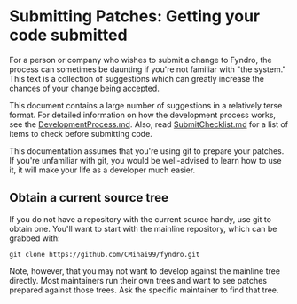 <!-- SPDX-License-Identifier: MIT -->

# Submitting Patches: Getting your code submitted

For a person or company who wishes to submit a change to Fyndro,
the process can sometimes be daunting if you're not familiar with "the system."
This text is a collection of suggestions which can greatly
increase the chances of your change being accepted.

This document contains a large number of suggestions in a relatively terse format.
For detailed information on how the development process works,
see the [DevelopmentProcess.md](https://github.com/CMihai99/fyndro/blob/main/Documentation/process/DevelopmentProcess.md).
Also, read [SubmitChecklist.md](https://github.com/CMihai99/fyndro/blob/main/Documentation/process/SubmitChecklist.md)
for a list of items to check before submitting code.

This documentation assumes that you're using git to prepare your patches.
If you're unfamiliar with git, you would be well-advised to learn how to use it,
it will make your life as a developer much easier.

## Obtain a current source tree

If you do not have a repository with the current source handy,
use git to obtain one. You'll want to start with the mainline repository,
which can be grabbed with:

```console
git clone https://github.com/CMihai99/fyndro.git
```

Note, however, that you may not want to develop against the mainline tree directly.
Most maintainers run their own trees and want to see patches prepared against those trees.
Ask the specific maintainer to find that tree.
